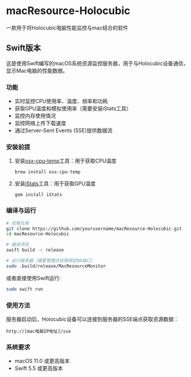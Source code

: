 # macResource-Holocubic
一款用于将Holocubic电脑性能监控与mac结合的软件

## Swift版本
这是使用Swift编写的macOS系统资源监控服务器，用于与Holocubic设备通信，显示Mac电脑的性能数据。

### 功能
- 实时监控CPU使用率、温度、频率和功耗
- 获取GPU温度和模拟使用率（需要安装iStats工具）
- 监控内存使用情况
- 监控网络上传下载速度
- 通过Server-Sent Events (SSE)提供数据流

### 安装前提
1. 安装[osx-cpu-temp](https://github.com/lavoiesl/osx-cpu-temp)工具：用于获取CPU温度
   ```
   brew install osx-cpu-temp
   ```

2. 安装[iStats](https://github.com/Chris911/iStats)工具：用于获取GPU温度
   ```
   gem install iStats
   ```

### 编译与运行
```bash
# 克隆仓库
git clone https://github.com/yourusername/macResource-Holocubic.git
cd macResource-Holocubic

# 编译项目
swift build -c release

# 运行服务器（需要管理员权限绑定80端口）
sudo .build/release/MacResourceMonitor
```

或者直接使用Swift运行:
```bash
sudo swift run
```

### 使用方法
服务器启动后，Holocubic设备可以连接到服务器的SSE端点获取资源数据：
```
http://[mac电脑IP地址]/sse
```

### 系统要求
- macOS 11.0 或更高版本
- Swift 5.5 或更高版本
